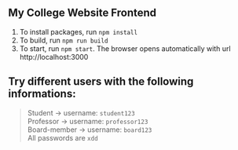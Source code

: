## My College Website Frontend

1. To install packages, run `npm install`
2. To build, run `npm run build`
3. To start, run `npm start`. The browser opens automatically with url http://localhost:3000

## Try different users with the following informations:

> Student -> username: `student123`\
> Professor -> username: `professor123`\
> Board-member -> username: `board123`\
> All passwords are `xdd`
